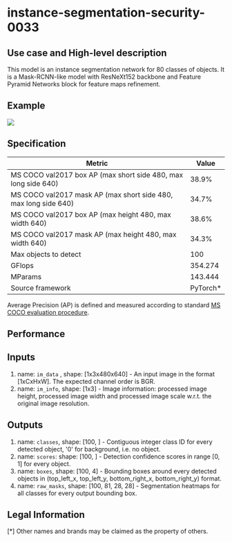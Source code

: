 # instance-segmentation-security-0033

## Use case and High-level description

This model is an instance segmentation network for 80 classes of objects.
It is a Mask-RCNN-like model with ResNeXt152 backbone and
Feature Pyramid Networks block for feature maps refinement.

## Example

![](./instance-segmentation-security-0033.png)

## Specification

| Metric                          | Value                                     |
|---------------------------------|-------------------------------------------|
| MS COCO val2017 box AP (max short side 480, max long side 640)   | 38.9%    |
| MS COCO val2017 mask AP (max short side 480, max long side 640)  | 34.7%    |
| MS COCO val2017 box AP (max height 480, max width 640)           | 38.6%    |
| MS COCO val2017 mask AP (max height 480, max width 640)          | 34.3%    |
| Max objects to detect           | 100                                       |
| GFlops                          | 354.274                                   |
| MParams                         | 143.444                                   |
| Source framework                | PyTorch\*                                 |

Average Precision (AP) is defined and measured according to standard
[MS COCO evaluation procedure](http://cocodataset.org/#detection-eval).

## Performance


## Inputs

1.	name: `im_data` , shape: [1x3x480x640] - An input image in the format
    [1xCxHxW]. The expected channel order is BGR.
1.	name: `im_info`, shape: [1x3] - Image information: processed image height,
    processed image width and processed image scale
    w.r.t. the original image resolution.

## Outputs

1.	name: `classes`, shape: [100, ] - Contiguous integer class ID for every
    detected object, '0' for background, i.e. no object.
1.	name: `scores`: shape: [100, ] - Detection confidence scores in range [0, 1]
    for every object.
1.	name: `boxes`, shape: [100, 4] - Bounding boxes around every detected objects
    in (top_left_x, top_left_y, bottom_right_x, bottom_right_y) format.
1.	name: `raw_masks`, shape: [100, 81, 28, 28] - Segmentation heatmaps for all
    classes for every output bounding box.

## Legal Information
[*] Other names and brands may be claimed as the property of others.
